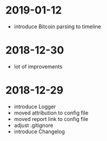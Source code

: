 # 2019-01-12

* introduce Bitcoin parsing to timeline

# 2018-12-30

* lot of improvements

# 2018-12-29

* introduce Logger
* moved attribution to config file
* moved report link to config file
* adjust .gitignore
* introduce Changelog

